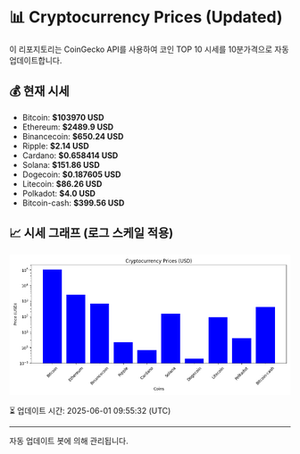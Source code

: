 
# 📊 Cryptocurrency Prices (Updated)

이 리포지토리는 CoinGecko API를 사용하여 코인 TOP 10 시세를 10분가격으로 자동 업데이트합니다.

## 💰 현재 시세
- Bitcoin: **$103970 USD**
- Ethereum: **$2489.9 USD**
- Binancecoin: **$650.24 USD**
- Ripple: **$2.14 USD**
- Cardano: **$0.658414 USD**
- Solana: **$151.86 USD**
- Dogecoin: **$0.187605 USD**
- Litecoin: **$86.26 USD**
- Polkadot: **$4.0 USD**
- Bitcoin-cash: **$399.56 USD**

## 📈 시세 그래프 (로그 스케일 적용)
![Crypto Prices](crypto_prices.png)

⏳ 업데이트 시간: 2025-06-01 09:55:32 (UTC)

---
자동 업데이트 봇에 의해 관리됩니다.
